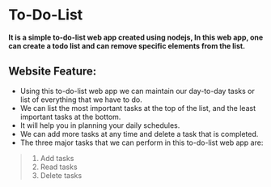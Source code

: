 # To-Do-List

**It is a simple to-do-list web app created using nodejs, In this web app, one can create a todo list and can remove specific elements from the list.**

## Website Feature:

- Using this to-do-list web app we can maintain our day-to-day tasks or list of everything that we have to do.
- We can list the most important tasks at the top of the list, and the least important tasks at the bottom.
- It will help you in planning your daily schedules.
- We can add more tasks at any time and delete a task that is completed.
- The three major tasks that we can perform in this to-do-list web app are:

>1. Add tasks
>2. Read tasks
>3. Delete tasks
